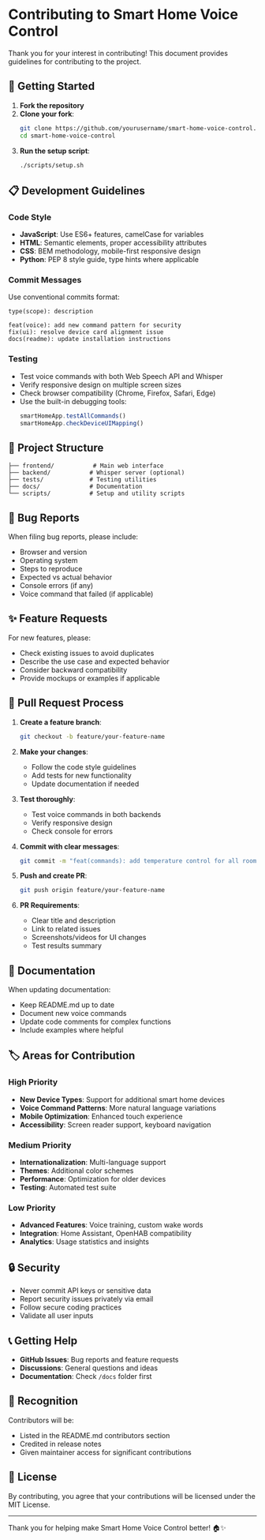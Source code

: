 # Contributing to Smart Home Voice Control

Thank you for your interest in contributing! This document provides guidelines for contributing to the project.

## 🚀 Getting Started

1. **Fork the repository**
2. **Clone your fork**:
   ```bash
   git clone https://github.com/yourusername/smart-home-voice-control.git
   cd smart-home-voice-control
   ```
3. **Run the setup script**:
   ```bash
   ./scripts/setup.sh
   ```

## 📋 Development Guidelines

### Code Style
- **JavaScript**: Use ES6+ features, camelCase for variables
- **HTML**: Semantic elements, proper accessibility attributes
- **CSS**: BEM methodology, mobile-first responsive design
- **Python**: PEP 8 style guide, type hints where applicable

### Commit Messages
Use conventional commits format:
```
type(scope): description

feat(voice): add new command pattern for security
fix(ui): resolve device card alignment issue
docs(readme): update installation instructions
```

### Testing
- Test voice commands with both Web Speech API and Whisper
- Verify responsive design on multiple screen sizes
- Check browser compatibility (Chrome, Firefox, Safari, Edge)
- Use the built-in debugging tools:
  ```javascript
  smartHomeApp.testAllCommands()
  smartHomeApp.checkDeviceUIMapping()
  ```

## 🔧 Project Structure

```
├── frontend/           # Main web interface
├── backend/           # Whisper server (optional)
├── tests/             # Testing utilities
├── docs/              # Documentation
└── scripts/           # Setup and utility scripts
```

## 🐛 Bug Reports

When filing bug reports, please include:
- Browser and version
- Operating system
- Steps to reproduce
- Expected vs actual behavior
- Console errors (if any)
- Voice command that failed (if applicable)

## ✨ Feature Requests

For new features, please:
- Check existing issues to avoid duplicates
- Describe the use case and expected behavior
- Consider backward compatibility
- Provide mockups or examples if applicable

## 🔀 Pull Request Process

1. **Create a feature branch**:
   ```bash
   git checkout -b feature/your-feature-name
   ```

2. **Make your changes**:
   - Follow the code style guidelines
   - Add tests for new functionality
   - Update documentation if needed

3. **Test thoroughly**:
   - Test voice commands in both backends
   - Verify responsive design
   - Check console for errors

4. **Commit with clear messages**:
   ```bash
   git commit -m "feat(commands): add temperature control for all rooms"
   ```

5. **Push and create PR**:
   ```bash
   git push origin feature/your-feature-name
   ```

6. **PR Requirements**:
   - Clear title and description
   - Link to related issues
   - Screenshots/videos for UI changes
   - Test results summary

## 📝 Documentation

When updating documentation:
- Keep README.md up to date
- Document new voice commands
- Update code comments for complex functions
- Include examples where helpful

## 🏷️ Areas for Contribution

### High Priority
- **New Device Types**: Support for additional smart home devices
- **Voice Command Patterns**: More natural language variations
- **Mobile Optimization**: Enhanced touch experience
- **Accessibility**: Screen reader support, keyboard navigation

### Medium Priority
- **Internationalization**: Multi-language support
- **Themes**: Additional color schemes
- **Performance**: Optimization for older devices
- **Testing**: Automated test suite

### Low Priority
- **Advanced Features**: Voice training, custom wake words
- **Integration**: Home Assistant, OpenHAB compatibility
- **Analytics**: Usage statistics and insights

## 🔒 Security

- Never commit API keys or sensitive data
- Report security issues privately via email
- Follow secure coding practices
- Validate all user inputs

## 📞 Getting Help

- **GitHub Issues**: Bug reports and feature requests
- **Discussions**: General questions and ideas
- **Documentation**: Check `/docs` folder first

## 🙏 Recognition

Contributors will be:
- Listed in the README.md contributors section
- Credited in release notes
- Given maintainer access for significant contributions

## 📜 License

By contributing, you agree that your contributions will be licensed under the MIT License.

---

Thank you for helping make Smart Home Voice Control better! 🏠✨